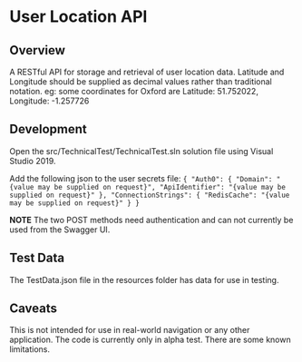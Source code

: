 # User Location API
## Overview
A RESTful API for storage and retrieval of user location data. Latitude and Longitude should be supplied as decimal values rather than traditional notation. eg: some coordinates for Oxford are
Latitude: 51.752022,
Longitude: -1.257726

## Development
Open the src/TechnicalTest/TechnicalTest.sln solution file using Visual Studio 2019.

Add the following json to the user secrets file:
`{
    "Auth0": {
        "Domain": "{value may be supplied on request}",
        "ApiIdentifier": "{value may be supplied on request}"
    },
    "ConnectionStrings": {
        "RedisCache": "{value may be supplied on request}"
    }
}`

**NOTE** The two POST methods need authentication and can not currently be used from the Swagger UI.

## Test Data
The TestData.json file in the resources folder has data for use in testing.

## Caveats
This is not intended for use in real-world navigation or any other application. The code is currently only in alpha test. There are some known limitations.